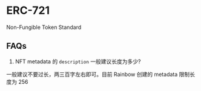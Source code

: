 # ERC-721

Non-Fungible Token Standard

## FAQs

1. NFT metadata 的 `description` 一般建议长度为多少?

一般建议不要过长，两三百字左右即可。目前 Rainbow 创建的 metadata 限制长度为 256